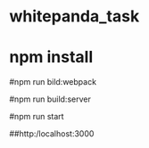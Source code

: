 # whitepanda_task

# npm install 

#npm run bild:webpack

#npm run build:server

#npm run start

##http:/localhost:3000
